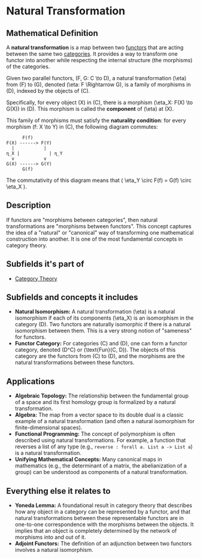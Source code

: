# Natural Transformation

## Mathematical Definition

A **natural transformation** is a map between two [functors](./Functor.md) that are acting between the same two [categories](./Category.md). It provides a way to transform one functor into another while respecting the internal structure (the morphisms) of the categories.

Given two parallel functors, \(F, G: C \to D\), a natural transformation \(\eta\) from \(F\) to \(G\), denoted \(\eta: F \Rightarrow G\), is a family of morphisms in \(D\), indexed by the objects of \(C\).

Specifically, for every object \(X\) in \(C\), there is a morphism \(\eta_X: F(X) \to G(X)\) in \(D\). This morphism is called the **component** of \(\eta\) at \(X\).

This family of morphisms must satisfy the **naturality condition**: for every morphism \(f: X \to Y\) in \(C\), the following diagram commutes:
```
      F(f)
F(X) ------> F(Y)
  |           |
η_X |           | η_Y
  v           v
G(X) ------> G(Y)
      G(f)
```
The commutativity of this diagram means that \( \eta_Y \circ F(f) = G(f) \circ \eta_X \).

## Description

If functors are "morphisms between categories", then natural transformations are "morphisms between functors". This concept captures the idea of a "natural" or "canonical" way of transforming one mathematical construction into another. It is one of the most fundamental concepts in category theory.

## Subfields it's part of

*   [Category Theory](./)

## Subfields and concepts it includes

*   **Natural Isomorphism:** A natural transformation \(\eta\) is a natural isomorphism if each of its components \(\eta_X\) is an isomorphism in the category \(D\). Two functors are naturally isomorphic if there is a natural isomorphism between them. This is a very strong notion of "sameness" for functors.
*   **Functor Category:** For categories \(C\) and \(D\), one can form a functor category, denoted \(D^C\) or \(\text{Fun}(C, D)\). The objects of this category are the functors from \(C\) to \(D\), and the morphisms are the natural transformations between these functors.

## Applications

*   **Algebraic Topology:** The relationship between the fundamental group of a space and its first homology group is formalized by a natural transformation.
*   **Algebra:** The map from a vector space to its double dual is a classic example of a natural transformation (and often a natural isomorphism for finite-dimensional spaces).
*   **Functional Programming:** The concept of polymorphism is often described using natural transformations. For example, a function that reverses a list of any type (e.g., `reverse : forall a. List a -> List a`) is a natural transformation.
*   **Unifying Mathematical Concepts:** Many canonical maps in mathematics (e.g., the determinant of a matrix, the abelianization of a group) can be understood as components of a natural transformation.

## Everything else it relates to

*   **Yoneda Lemma:** A foundational result in category theory that describes how any object in a category can be represented by a functor, and that natural transformations between these representable functors are in one-to-one correspondence with the morphisms between the objects. It implies that an object is completely determined by the network of morphisms into and out of it.
*   **Adjoint Functors:** The definition of an adjunction between two functors involves a natural isomorphism.
